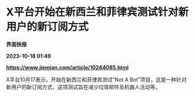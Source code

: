 # X平台开始在新西兰和菲律宾测试针对新用户的新订阅方式
**界面快报**

**2023-10-18 01:49**

**https://www.jiemian.com/article/10244085.html**

X平台10月17表示，开始在新西兰和菲律宾测试“Not A Bot”项目，这是一种针对新用户的新订阅方式，这项测试旨在减少垃圾邮件及机器人活动等。